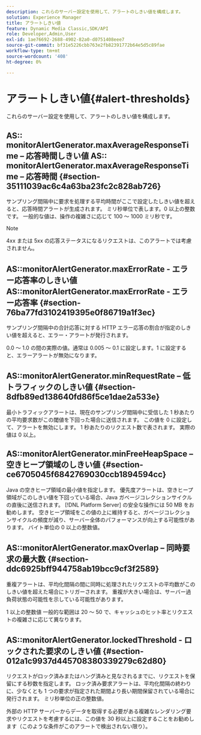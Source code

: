 ```yaml
---
description: これらのサーバー設定を使用して、アラートのしきい値を構成します。
solution: Experience Manager
title: アラートしきい値
feature: Dynamic Media Classic,SDK/API
role: Developer,Admin,User
exl-id: 1ae76692-2688-4902-82a0-d0751408eee7
source-git-commit: bf31e5226cbb763e2fb82391772b64e5d5c89fae
workflow-type: tm+mt
source-wordcount: '408'
ht-degree: 0%

---
```


# アラートしきい値{#alert-thresholds}

これらのサーバー設定を使用して、アラートのしきい値を構成します。

## AS:: monitorAlertGenerator.maxAverageResponseTime – 応答時間しきい値 AS:: monitorAlertGenerator.maxAverageResponseTime – 応答時間 {#section-35111039ac6c4a63ba23fc2c828ab726}

サンプリング間隔中に要求を処理する平均時間がここで設定したしきい値を超えると、応答時間アラートが生成されます。 ミリ秒単位で表します。0 以上の整数です。 一般的な値は、操作の複雑さに応じて 100 ～ 1000 ミリ秒です。

>[!NOTE]
>
>4xx または 5xx の応答ステータスになるリクエストは、このアラートでは考慮されません。

## AS::monitorAlertGenerator.maxErrorRate - エラー応答率のしきい値 AS::monitorAlertGenerator.maxErrorRate - エラー応答率 {#section-76ba77fd3102419395e0f86719a1f3ec}

サンプリング間隔中の合計応答に対する HTTP エラー応答の割合が指定のしきい値を超えると、エラー・アラートが発行されます。

0.0 ～ 1.0 の間の実際の値。通常は 0.005 ～ 0.1 に設定します。1 に設定すると、エラーアラートが無効になります。

## AS::monitorAlertGenerator.minRequestRate – 低トラフィックのしきい値 {#section-8dfb89ed138640fd86f5ce1dae2a533e}

最小トラフィックアラートは、現在のサンプリング間隔中に受信した 1 秒あたりの平均要求数がこの閾値を下回った場合に送信されます。 この値を 0 に設定して、アラートを無効にします。 1 秒あたりのリクエスト数で表されます。 実際の値は 0 以上。

## AS::monitorAlertGenerator.minFreeHeapSpace – 空きヒープ領域のしきい値 {#section-ce6705045f6842769030ccb1894594cc}

Java の空きヒープ領域の最小値を指定します。 優先度アラートは、空きヒープ領域がこのしきい値を下回っている場合、Java ガベージコレクションサイクルの直後に送信されます。 [!DNL Platform Server] の安全な操作には 50 MB をお勧めします。 空きヒープ領域をこの値の上に維持すると、ガベージコレクションサイクルの頻度が減り、サーバー全体のパフォーマンスが向上する可能性があります。 バイト単位の 0 以上の整数値。

## AS::monitorAlertGenerator.maxOverlap – 同時要求の最大数 {#section-ddc6925bff944758ab19bcc9cf3f2589}

重複アラートは、平均化間隔の間に同時に処理されたリクエストの平均数がこのしきい値を超えた場合にトリガーされます。 重複が大きい場合は、サーバー過負荷状態の可能性を示している可能性があります。

1 以上の整数値 一般的な範囲は 20 ～ 50 で、キャッシュのヒット率とリクエストの複雑さに応じて異なります。

## AS::monitorAlertGenerator.lockedThreshold - ロックされた要求のしきい値 {#section-012a1c9937d445708380339279c62d80}

リクエストがロック済みまたはハング済みと見なされるまでに、リクエストを保留にする秒数を指定します。 ロック済み要求アラートは、平均化間隔の終わりに、少なくとも 1 つの要求が指定された期間より長い期間保留されている場合に発行されます。 ミリ秒単位の正の整数値。

外部の HTTP サーバーからデータを取得する必要がある複雑なレンダリング要求やリクエストを考慮するには、この値を 30 秒以上に設定することをお勧めします（このような条件がこのアラートで検出されない限り）。
